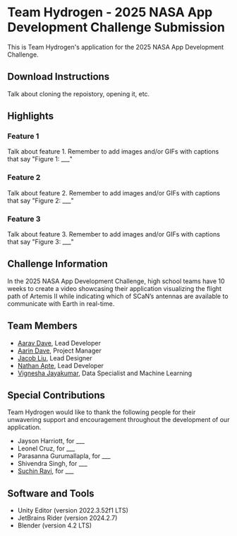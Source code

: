 # Team Hydrogen - 2025 NASA App Development Challenge Submission
This is Team Hydrogen's application for the 2025 NASA App Development Challenge.

## Download Instructions
Talk about cloning the repoistory, opening it, etc.

## Highlights

### Feature 1
Talk about feature 1. Remember to add images and/or GIFs with captions that say "Figure 1: ___"

### Feature 2
Talk about feature 2. Remember to add images and/or GIFs with captions that say "Figure 2: ___"

### Feature 3
Talk about feature 3. Remember to add images and/or GIFs with captions that say "Figure 3: ___"

## Challenge Information
In the 2025 NASA App Development Challenge, high school teams have 10 weeks to create a video showcasing their application visualizing the flight path of Artemis II while indicating which of SCaN’s antennas are available to communicate with Earth in real-time.

## Team Members
- [Aarav Dave](https://github.com/aaravdave), Lead Developer
- [Aarin Dave](https://github.com/aarindave), Project Manager
- [Jacob Liu](https://github.com/Dancesthatbreak), Lead Designer
- [Nathan Apte](https://github.com/Boomexe), Lead Developer
- [Vignesha Jayakumar](https://github.com/vigcode123), Data Specialist and Machine Learning

## Special Contributions
Team Hydrogen would like to thank the following people for their unwavering support and encouragement throughout the development of our application.
- Jayson Harriott, for ___
- Leonel Cruz, for ___
- Parasanna Gurumallapla, for ___
- Shivendra Singh, for ___
- [Suchin Ravi](https://github.com/wonksknowsuchin), for ___

## Software and Tools
- Unity Editor (version 2022.3.52f1 LTS)
- JetBrains Rider (version 2024.2.7)
- Blender (version 4.2 LTS)
